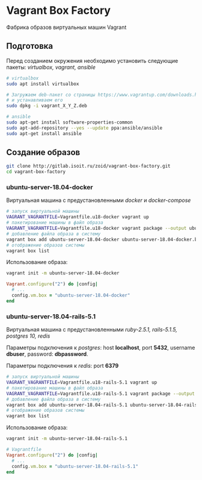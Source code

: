 # Vagrant Box Factory

Фабрика образов виртуальных машин Vagrant

## Подготовка

Перед созданием окружения необходимо установить следующие пакеты: *virtualbox, vagrant, ansible*


```bash
# virtualbox
sudo apt install virtualbox

# Загружаем deb-пакет со страницы https://www.vagrantup.com/downloads.html
# и устанавливаем его
sudo dpkg -i vagrant_X_Y_Z.deb

# ansible
sudo apt-get install software-properties-common
sudo apt-add-repository --yes --update ppa:ansible/ansible
sudo apt-get install ansible
```


## Создание образов

```bash
git clone http://gitlab.isoit.ru/zoid/vagrant-box-factory.git
cd vagrant-box-factory
```

### ubuntu-server-18.04-docker

Виртуальная машина с предустановленными *docker* и *docker-compose*

```bash
# запуск виртуальной машины
VAGRANT_VAGRANTFILE=Vagrantfile.u18-docker vagrant up
# пакетирование машины в файл образа
VAGRANT_VAGRANTFILE=Vagrantfile.u18-docker vagrant package --output ubuntu-server-18.04-docker.box
# добавление файла образа в систему
vagrant box add ubuntu-server-18.04-docker ubuntu-server-18.04-docker.box
# отображение образов системы
vagrant box list
```

Использование образа:

```bash
vagrant init -m ubuntu-server-18.04-docker
```

```ruby
Vagrant.configure("2") do |config|
  # ...
  config.vm.box = "ubuntu-server-18.04-docker"
end
```

### ubuntu-server-18.04-rails-5.1

Виртуальная машина с предустановленными *ruby-2.5.1, rails-5.1.5, postgres 10, redis*

Параметры подключения к *postgres*:
host **localhost**, 
port **5432**,
username **dbuser**,
password: **dbpassword**.

Параметры подключения к *redis*:
port **6379**

```bash
# запуск виртуальной машины
VAGRANT_VAGRANTFILE=Vagrantfile.u18-rails-5.1 vagrant up
# пакетирование машины в файл образа
VAGRANT_VAGRANTFILE=Vagrantfile.u18-rails-5.1 vagrant package --output ubuntu-server-18.04-rails-5.1.box
# добавление файла образа в систему
vagrant box add ubuntu-server-18.04-rails-5.1 ubuntu-server-18.04-rails-5.1.box
# отображение образов системы
vagrant box list
```

Использование образа:

```bash
vagrant init -m ubuntu-server-18.04-rails-5.1
```

```ruby
# Vagrantfile
Vagrant.configure("2") do |config|
  # ...
  config.vm.box = "ubuntu-server-18.04-rails-5.1"
end
```